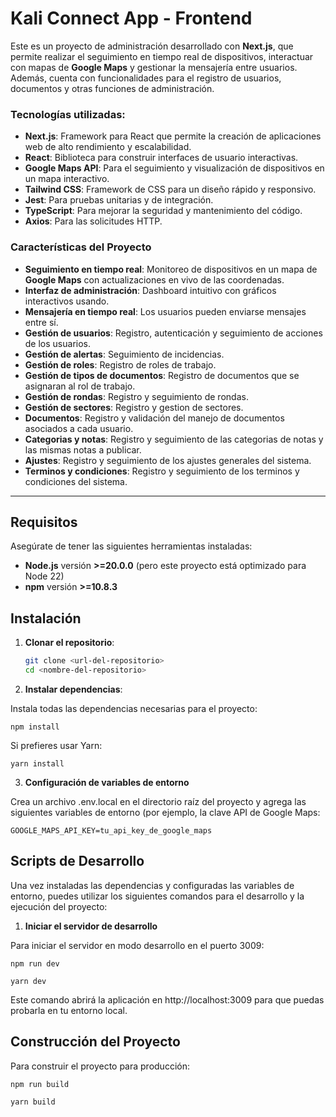 # Kali Connect App - Frontend

Este es un proyecto de administración desarrollado con **Next.js**, que permite realizar el seguimiento en tiempo real de dispositivos, interactuar con mapas de **Google Maps** y gestionar la mensajería entre usuarios. Además, cuenta con funcionalidades para el registro de usuarios, documentos y otras funciones de administración.

### Tecnologías utilizadas:

- **Next.js**: Framework para React que permite la creación de aplicaciones web de alto rendimiento y escalabilidad.
- **React**: Biblioteca para construir interfaces de usuario interactivas.
- **Google Maps API**: Para el seguimiento y visualización de dispositivos en un mapa interactivo.
- **Tailwind CSS**: Framework de CSS para un diseño rápido y responsivo.
- **Jest**: Para pruebas unitarias y de integración.
- **TypeScript**: Para mejorar la seguridad y mantenimiento del código.
- **Axios**: Para las solicitudes HTTP.

### Características del Proyecto

- **Seguimiento en tiempo real**: Monitoreo de dispositivos en un mapa de **Google Maps** con actualizaciones en vivo de las coordenadas.
- **Interfaz de administración**: Dashboard intuitivo con gráficos interactivos usando.
- **Mensajería en tiempo real**: Los usuarios pueden enviarse mensajes entre sí.
- **Gestión de usuarios**: Registro, autenticación y seguimiento de acciones de los usuarios.
- **Gestión de alertas**: Seguimiento de incidencias.
- **Gestión de roles**: Registro de roles de trabajo.
- **Gestión de tipos de documentos**: Registro de documentos que se asignaran al rol de trabajo.
- **Gestión de rondas**: Registro y seguimiento de rondas.
- **Gestión de sectores**: Registro y gestion de sectores.
- **Documentos**: Registro y validación del manejo de documentos asociados a cada usuario.
- **Categorias y notas**: Registro y seguimiento de las categorias de notas y las mismas notas a publicar.
- **Ajustes**: Registro y seguimiento de los ajustes generales del sistema.
- **Terminos y condiciones**: Registro y seguimiento de los terminos y condiciones del sistema.

---

## Requisitos

Asegúrate de tener las siguientes herramientas instaladas:

- **Node.js** versión **>=20.0.0** (pero este proyecto está optimizado para Node 22)
- **npm** versión **>=10.8.3**

## Instalación

1. **Clonar el repositorio**:

   ```bash
   git clone <url-del-repositorio>
   cd <nombre-del-repositorio>

2. **Instalar dependencias**:

Instala todas las dependencias necesarias para el proyecto:

    npm install 

Si prefieres usar Yarn:

    yarn install

3. **Configuración de variables de entorno**

Crea un archivo .env.local en el directorio raíz del proyecto y agrega las siguientes variables de entorno (por ejemplo, la clave API de Google Maps:

    
    GOOGLE_MAPS_API_KEY=tu_api_key_de_google_maps

## Scripts de Desarrollo

Una vez instaladas las dependencias y configuradas las variables de entorno, puedes utilizar los siguientes comandos para el desarrollo y la ejecución del proyecto:

1. **Iniciar el servidor de desarrollo**

Para iniciar el servidor en modo desarrollo en el puerto 3009:

    npm run dev
    
    yarn dev

Este comando abrirá la aplicación en http://localhost:3009 para que puedas probarla en tu entorno local.

## Construcción del Proyecto
Para construir el proyecto para producción:

    npm run build

    yarn build